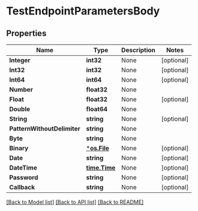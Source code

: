 # TestEndpointParametersBody

## Properties

Name | Type | Description | Notes
------------ | ------------- | ------------- | -------------
**Integer** | **int32** | None | [optional] 
**Int32** | **int32** | None | [optional] 
**Int64** | **int64** | None | [optional] 
**Number** | **float32** | None | 
**Float** | **float32** | None | [optional] 
**Double** | **float64** | None | 
**String** | **string** | None | [optional] 
**PatternWithoutDelimiter** | **string** | None | 
**Byte** | **string** | None | 
**Binary** | [***os.File**](*os.File.md) | None | [optional] 
**Date** | **string** | None | [optional] 
**DateTime** | [**time.Time**](time.Time.md) | None | [optional] 
**Password** | **string** | None | [optional] 
**Callback** | **string** | None | [optional] 

[[Back to Model list]](../README.md#documentation-for-models) [[Back to API list]](../README.md#documentation-for-api-endpoints) [[Back to README]](../README.md)


